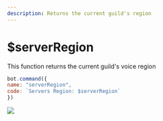 ```yaml
---
description: Returns the current guild's region
---
```


# $serverRegion

This function returns the current guild's voice region

```javascript
bot.command({
name: "serverRegion",
code: `Servers Region: $serverRegion`
})
```

![](../.gitbook/assets/image%20%2860%29.png)

